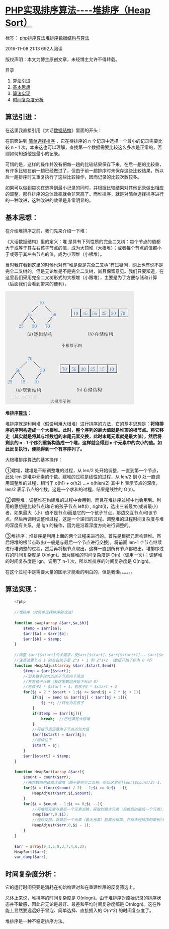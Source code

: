 # [PHP实现排序算法----堆排序（Heap Sort）][0]

 标签： [php][1][排序算法][2][堆排序][3][数据结构与算法][4]

 2016-11-08 21:13  692人阅读  

版权声明：本文为博主原创文章，未经博主允许不得转载。

 目录

1. [算法引进][10]
1. [基本思想][11]
1. [算法实现][12]
1. [时间复杂度分析][13]

## 算法引进：

在这里我直接引用《大话[数据结构][14]》里面的开头：

在前面讲到 [简单选择排序][15] ，它在待排序的 n 个记录中选择一个最小的记录需要比较 n - 1 次，本来这也可以理解，查找第一个数据需要比较这么多次是正常的，否则如何知道他是最小的记录。

可惜的是，这样的操作并没有把每一趟的比较结果保存下来，在后一趟的比较重，有许多比较在前一趟已经做过了，但由于前一趟排序时未保存这些比较结果，所以后一趟排序时又重复执行了这些比较操作，因而记录的比较次数较多。

如果可以做到每次在选择到最小记录的同时，并根据比较结果对其他记录做出相应的调整，那样排序的总体效率就会非常高了。而堆排序，就是对简单选择排序进行的一种改进，这种改进的效果是非常明显的。

## 基本思想：

在介绍堆排序之前，我们先来介绍一下堆：

《大话数据结构》里的定义：堆 是具有下列性质的完全二叉树：每个节点的值都大于或等于其左右孩子节点的值，成为大顶堆（大根堆）；或者每个节点的值都小于或等于其左右节点的值，成为小顶堆（小根堆）。

当时我在看到这里的时候也对有“堆是否是完全二叉树”有过疑问，网上也有说不是完全二叉树的，但是无论堆是不是完全二叉树，尚且保留意见。我们只要知道，在这里我们采用完全二叉树形式的大根堆（小跟堆），主要是为了方便存储和计算（后面我们会看到带来的便利）。

![这里写图片描述][16]

**堆排序[算法][14]：**

堆排序就是利用堆（假设利用大根堆）进行排序的方法，它的基本思想是：**将待排序的序列构造成一个大根堆。此时，整个序列的最大值就是堆顶的根节点。将它移走（其实就是将其与堆数组的末尾元素交换，此时末尾元素就是最大值），然后将剩余的 n - 1 个序列重新构造成一个堆，这样就会得到 n 个元素中的次小的值。如此反复执行，便能得到一个有序序列了。**

大根堆排序算法的基本操作：

①建堆，建堆是不断调整堆的过程，从 len/2 处开始调整，一直到第一个节点，此处 len 是堆中元素的个数。建堆的过程是线性的过程，从 len/2 到 0 处一直调用调整堆的过程，相当于 o(h1) + o(h2) …+ o(hlen/2) 其中 h 表示节点的深度， len/2 表示节点的个数，这是一个求和的过程，结果是线性的 O(n)。

②调整堆：调整堆在构建堆的过程中会用到，而且在堆排序过程中也会用到。利用的思想是比较节点i和它的孩子节点 left(i) , right(i)，选出三者最大(或者最小)者，如果最大（小）值不是节点i而是它的一个孩子节点，那边交互节点i和该节点，然后再调用调整堆过程，这是一个递归的过程。调整堆的过程时间复杂度与堆的深度有关系，是 lgn 的操作，因为是沿着深度方向进行调整的。

③堆排序：堆排序是利用上面的两个过程来进行的。首先是根据元素构建堆。然后将堆的根节点取出(一般是与最后一个节点进行交换)，将前面 len-1 个节点继续进行堆调整的过程，然后再将根节点取出，这样一直到所有节点都取出。堆排序过程的时间复杂度是 O(nlgn)。因为建堆的时间复杂度是 O(n)（调用一次）；调整堆的时间复杂度是 lgn，调用了 n-1 次，所以堆排序的时间复杂度是 O(nlgn)。

在这个过程中是需要大量的图示才能看的明白的，但是我懒。。。。。。

## 算法实现：
```php
    <?php
    
    //堆排序（对简单选择排序的改进）
    
    function swap(array &$arr,$a,$b){
        $temp = $arr[$a];
        $arr[$a] = $arr[$b];
        $arr[$b] = $temp;
    }
    
    //调整 $arr[$start]的关键字，使$arr[$start]、$arr[$start+1]、、、$arr[$end]成为一个大根堆（根节点最大的完全二叉树）
    //注意这里节点 s 的左右孩子是 2*s + 1 和 2*s+2 （数组开始下标为 0 时）
    function HeapAdjust(array &$arr,$start,$end){
        $temp = $arr[$start];
        //沿关键字较大的孩子节点向下筛选
        //左右孩子计算（我这里数组开始下标识 0）
        //左孩子2 * $start + 1，右孩子2 * $start + 2
        for($j = 2 * $start + 1;$j <= $end;$j = 2 * $j + 1){
            if($j != $end && $arr[$j] < $arr[$j + 1]){
                $j ++; //转化为右孩子
            }
            if($temp >= $arr[$j]){
                break;  //已经满足大根堆
            }
            //将根节点设置为子节点的较大值
            $arr[$start] = $arr[$j];
            //继续往下
            $start = $j;
        }
        $arr[$start] = $temp;
    }
    
    function HeapSort(array &$arr){
        $count = count($arr);
        //先将数组构造成大根堆（由于是完全二叉树，所以这里用floor($count/2)-1，下标小于或等于这数的节点都是有孩子的节点)
        for($i = floor($count / 2) - 1;$i >= 0;$i --){
            HeapAdjust($arr,$i,$count);
        }
        for($i = $count - 1;$i >= 0;$i --){
            //将堆顶元素与最后一个元素交换，获取到最大元素（交换后的最后一个元素），将最大元素放到数组末尾
            swap($arr,0,$i);  
            //经过交换，将最后一个元素（最大元素）脱离大根堆，并将未经排序的新树($arr[0...$i-1])重新调整为大根堆
            HeapAdjust($arr,0,$i - 1);
        }
    }
    
    $arr = array(9,1,5,8,3,7,4,6,2);
    HeapSort($arr);
    var_dump($arr);
```

## 时间复杂度分析：

它的运行时间只要是消耗在初始构建对和在重建堆屎的反复筛选上。

总体上来说，堆排序的时间复杂度是 O(nlogn)。由于堆排序对原始记录的排序状态并不敏感，因此它无论是最好、最差和平均时间复杂度都是 O(nlogn)。这在性能上显然要远远好于冒泡、简单选择、直接插入的 O(n^2) 的时间复杂度了。

堆排序是一种不稳定排序方法。

[0]: http://www.csdn.net/baidu_30000217/article/details/53087079
[1]: http://www.csdn.net/tag/php
[2]: http://www.csdn.net/tag/%e6%8e%92%e5%ba%8f%e7%ae%97%e6%b3%95
[3]: http://www.csdn.net/tag/%e5%a0%86%e6%8e%92%e5%ba%8f
[4]: http://www.csdn.net/tag/%e6%95%b0%e6%8d%ae%e7%bb%93%e6%9e%84%e4%b8%8e%e7%ae%97%e6%b3%95
[9]: #
[10]: #t0
[11]: #t1
[12]: #t2
[13]: #t3
[14]: http://lib.csdn.net/base/datastructure
[15]: http://blog.csdn.net/baidu_30000217/article/details/53071856
[16]: ../img/20161108202649327.png